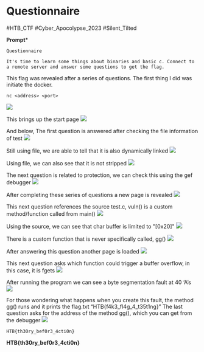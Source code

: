 # Questionnaire
#HTB_CTF #Cyber_Apocolypse_2023
#Silent_Tilted 

**Prompt***
```
Questionnaire

It's time to learn some things about binaries and basic c. Connect to a remote server and answer some questions to get the flag.
```

This flag was revealed after a series of questions. The first thing I did was initiate the docker.
```
nc <address> <port>
```

**![](https://lh6.googleusercontent.com/8oIpihLIQC0NwtMdwYbOOXj2K4byo-djPrZu6P1-Y68E18zCu_cbcpO7IJpyCnnaBeXS7DhucRuO_9ba_vE4DrQxaQXJwoBESCtwTrvH0qOV1tlZzK-MqLbicDuxhkI7BuPyo4iWdKuwL8unciWTG0A)**

This brings up the start page
**![](https://lh6.googleusercontent.com/E7xXEc9-HzGDPpUa9X1Y0iwb8CbFwL5rha_9tf_9OHahSYKd8hDP60ZjyNtF-w_98IvSl9Gvh_U1bn5otlRKfaXrNWCvuCvgL5acKi4v4pIq3YB8UgDMqBaErooRszc2iQszKPrsuay9hi1aIfU1IdI)**

And below, The first question is answered after checking the file information of test
**![](https://lh4.googleusercontent.com/LvzRkaDhCYSaxl9jPvnmew_MXz-PukmhmBM5t7eKazqY0UnwBjoT5I3qDBDIkE-FJOq3pG5Pc-RdFfmA_CsZacrK4LXtmn2WDF4D209GJDQj96HnP8dkINhSl38QBvhC2DGmdYhg9W14wVSut8qQlDA)**

Still using file, we are able to tell that it is also dynamically linked
**![](https://lh3.googleusercontent.com/25fHE7m6TBizKLZUS934fJPh9SGjz7KZ8apB6bdmPYl6yd7YFWODZ3pCRjCyO4eS4ss4lu3YhWN09BNTo2delBnNHsWs2hQK4plebq0lWmff4QnPTFfJnlriJ9y5Yv0qjOoEdFBL3sLnKJOtVuZ5v9k)**

Using file, we can also see that it is not stripped
**![](https://lh3.googleusercontent.com/s0YOUhiLfdMZn9vvwx6WWIz9G-qhlNz0-E6Ycn8nLyKsaVA55aBy9LS5bkllR1YJ_SnfJec2aik94uzGdBjix81KRMGq6zjMAemgmmr-Vb8Lcvs7K4O4YPYSF4yHEfJA0e8punFOKtiHcUPxhqwXfK0)**

The next question is related to protection, we can check this using the gef debugger
**![](https://lh6.googleusercontent.com/OVICgeXVxiWDXLSpcnEHJtnNRTDxOovYYIiAAJl4jaKDJuKI18XnPtX2jdd2so0Bd2gCxDQcMNYJL-FjpLYR9AtzYZt9b3T4L1fcSshPW-hh3J_QHuAMsRrnt9R-IiSGsVrjRlELPPLMS5fKJZtxvkg)**

After completing these series of questions a new page is revealed
**![](https://lh4.googleusercontent.com/dUDYn02PLFCgrMRkv5RYlDpfQiE8yFUmptlH_K6SvO_U5wJ-elEhWyKGu65Q96AFa11n_FXzxmxqZwFhyD8yoOYi2qbFiumNQz74MzcEXA-FJZiMldQLGLy_iO7iLUDp-RDEVc5y44Xwf-PSewJlw4s)**

This next question references the source test.c, vuln() is a custom method/function called from main()
**![](https://lh5.googleusercontent.com/YhoXn6oNB3OV-Jwt4Y7tMCTSEBgrYEDqTAnTyzHHi5k489iEeISQ1EBVHXoz8S4wKoihdFRDPb0t3nhzug-SdEU2KEdG8MxzC11F2WnKBiTytYr6NjPDxD0s8mNifHrAmZcezEgZQToGRFS4W8JyfB0)**

Using the source, we can see that char buffer is limited to "[0x20]"
**![](https://lh4.googleusercontent.com/V1GfBgWJJwmHsCXEkjsIPd4da88ijlN24ltf1cQa51p54h47xUnBguSXof-1i5fmV3pj_SS7hByFrUumSjYe-hwEk5ncWRYW6u8Vi-CYagxaEmHv5Z9I4yRepAGyZVnC_KBOeWFj1WkRDDpfMAmBUH4)**

There is a custom function that is never specifically called, gg()
**![](https://lh5.googleusercontent.com/ro2GeoRIkl1Vg_PqxBHA7wKRM3BdV7yKw4ZEwumd1OvpOTPs6x0LvPs1xRX9ZUit3htUuvOjww-oawSHi1DeD3xc0bOzoY_RqbspMt556Ok8Gs67MyfESRICkMErRzwg6AR7PxiTHuKBT5x1W9EWmmM)**

After answering this question another page is loaded
**![](https://lh5.googleusercontent.com/vwjzq8SsraFwuSO3zblaLjVNoi7HhpujK4mjFfAor1r5fJet12F3EtIp2-3l473uzTgviitOqxg-MRdgu1nLHcd0ZclxiWSOUP0oitqgqZ3iFCC01cTZqskA2MfP9w-eCOqCtWJxjXjnPQQTqQ7CtIA)**

This next question asks which function could trigger a buffer overflow, in this case, it is fgets
**![](https://lh5.googleusercontent.com/cZ8oon4r2W_qgKyhkGrOqEb4BcQBCmzs5mXSUgbHbaehR0T_sQX6YuZ8e3QkPDEqd2QWiDLQFhvc1JEjty-j38cfS14-kei4lyX7m5tQUXI5H-vz9OTVephNO6L2AZBGfknzlKUKMVd61SDv0wWo9RQ)**

After running the program we can see a byte segmentation fault at 40 ‘A’s
**![](https://lh3.googleusercontent.com/eFd7KUh_E3pRaxyXNh0aKEvGRSDrqi-fdVCixuxrobbGHAk7UscGbPmSG6M05heeElJxZ1Mu0wv4BKBEZeZzQ-X72DLrAaXwc6OEWc0V3LlRdvZxVoQXAm8W2MHYfppFLY6r0Ronzt1jcSdfGswyek8)**

For those wondering what happens when you create this fault, the method gg() runs and it prints the flag.txt “HTB{f4k3_fl4g_4_t35t1ng}”
The last question asks for the address of the method gg(), which you can get from the debugger
**![](https://lh5.googleusercontent.com/0weWgvKedu-ZKGmdGLY08ojkxpgLq2kPulgbD1J-_fu-ZdJcGqDCQivxam_okpWDYaonlK-0ovshL0W3L3yfrRZfGb9xGdNkePBPs_cM0XBevl5f4qpuh4OBR3zpRak6LKVfvvXLMnvhkqHSIZQg5wE)**

```
HTB{th30ry_bef0r3_4cti0n}
```
**HTB{th30ry_bef0r3_4cti0n}**

